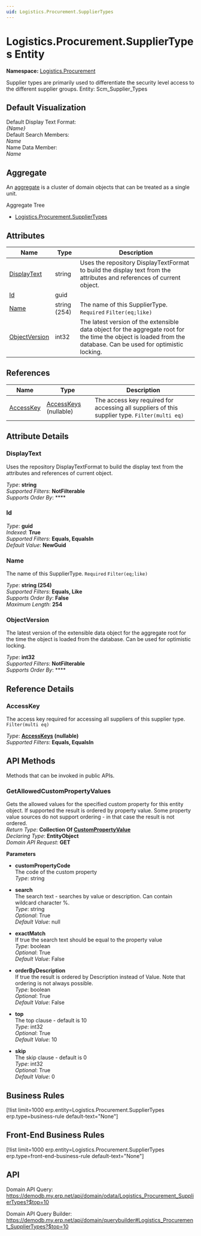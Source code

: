 ```yaml
---
uid: Logistics.Procurement.SupplierTypes
---
```

# Logistics.Procurement.SupplierTypes Entity

**Namespace:** [Logistics.Procurement](Logistics.Procurement.md)  

Supplier types are primarily used to differentiate the security level access to the different supplier groups. Entity: Scm_Supplier_Types

## Default Visualization
Default Display Text Format:  
_{Name}_  
Default Search Members:  
_Name_  
Name Data Member:  
_Name_  

## Aggregate
An [aggregate](https://docs.erp.net/tech/advanced/concepts/aggregates.html) is a cluster of domain objects that can be treated as a single unit.  

Aggregate Tree  
* [Logistics.Procurement.SupplierTypes](Logistics.Procurement.SupplierTypes.md)  

## Attributes

| Name | Type | Description |
| ---- | ---- | --- |
| [DisplayText](Logistics.Procurement.SupplierTypes.md#displaytext) | string | Uses the repository DisplayTextFormat to build the display text from the attributes and references of current object. 
| [Id](Logistics.Procurement.SupplierTypes.md#id) | guid |  
| [Name](Logistics.Procurement.SupplierTypes.md#name) | string (254) | The name of this SupplierType. `Required` `Filter(eq;like)` 
| [ObjectVersion](Logistics.Procurement.SupplierTypes.md#objectversion) | int32 | The latest version of the extensible data object for the aggregate root for the time the object is loaded from the database. Can be used for optimistic locking. 

## References

| Name | Type | Description |
| ---- | ---- | --- |
| [AccessKey](Logistics.Procurement.SupplierTypes.md#accesskey) | [AccessKeys](Systems.Security.AccessKeys.md) (nullable) | The access key required for accessing all suppliers of this supplier type. `Filter(multi eq)` |


## Attribute Details

### DisplayText

Uses the repository DisplayTextFormat to build the display text from the attributes and references of current object.

_Type_: **string**  
_Supported Filters_: **NotFilterable**  
_Supports Order By_: ****  

### Id

_Type_: **guid**  
_Indexed_: **True**  
_Supported Filters_: **Equals, EqualsIn**  
_Default Value_: **NewGuid**  

### Name

The name of this SupplierType. `Required` `Filter(eq;like)`

_Type_: **string (254)**  
_Supported Filters_: **Equals, Like**  
_Supports Order By_: **False**  
_Maximum Length_: **254**  

### ObjectVersion

The latest version of the extensible data object for the aggregate root for the time the object is loaded from the database. Can be used for optimistic locking.

_Type_: **int32**  
_Supported Filters_: **NotFilterable**  
_Supports Order By_: ****  


## Reference Details

### AccessKey

The access key required for accessing all suppliers of this supplier type. `Filter(multi eq)`

_Type_: **[AccessKeys](Systems.Security.AccessKeys.md) (nullable)**  
_Supported Filters_: **Equals, EqualsIn**  


## API Methods

Methods that can be invoked in public APIs.

### GetAllowedCustomPropertyValues

Gets the allowed values for the specified custom property for this entity object.              If supported the result is ordered by property value. Some property value sources do not support ordering - in that case the result is not ordered.  
_Return Type_: **Collection Of [CustomPropertyValue](../data-types.md#general.custompropertyvalue)**  
_Declaring Type_: **EntityObject**  
_Domain API Request_: **GET**  

**Parameters**  
  * **customPropertyCode**  
    The code of the custom property  
    _Type_: string  

  * **search**  
    The search text - searches by value or description. Can contain wildcard character %.  
    _Type_: string  
     _Optional_: True  
    _Default Value_: null  

  * **exactMatch**  
    If true the search text should be equal to the property value  
    _Type_: boolean  
     _Optional_: True  
    _Default Value_: False  

  * **orderByDescription**  
    If true the result is ordered by Description instead of Value. Note that ordering is not always possible.  
    _Type_: boolean  
     _Optional_: True  
    _Default Value_: False  

  * **top**  
    The top clause - default is 10  
    _Type_: int32  
     _Optional_: True  
    _Default Value_: 10  

  * **skip**  
    The skip clause - default is 0  
    _Type_: int32  
     _Optional_: True  
    _Default Value_: 0  



## Business Rules

[!list limit=1000 erp.entity=Logistics.Procurement.SupplierTypes erp.type=business-rule default-text="None"]

## Front-End Business Rules

[!list limit=1000 erp.entity=Logistics.Procurement.SupplierTypes erp.type=front-end-business-rule default-text="None"]

## API

Domain API Query:
<https://demodb.my.erp.net/api/domain/odata/Logistics_Procurement_SupplierTypes?$top=10>

Domain API Query Builder:
<https://demodb.my.erp.net/api/domain/querybuilder#Logistics_Procurement_SupplierTypes?$top=10>


